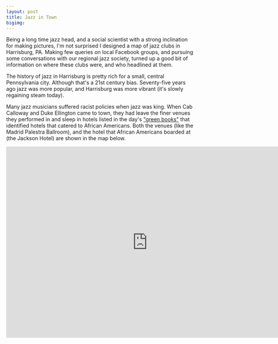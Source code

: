 ```yaml
---
layout: post
title: Jazz in Town
bigimg:
---
```


Being a long time jazz head, and a social scientist with a strong inclination for making pictures, I'm not surprised I designed a map of jazz clubs in Harrisburg, PA. Making few queries on local Facebook groups, and pursuing some conversations with our regional jazz society, turned up a good bit of information on where these clubs were, and who headlined at them.

The history of jazz in Harrisburg is pretty rich for a small, central Pennsylvania city. Although that's a 21st century bias. Seventy-five years ago jazz was more popular, and Harrisburg was more vibrant (it's slowly regaining steam today).

Many jazz musicians suffered racist policies when jazz was king. When Cab Calloway and Duke Ellington came to town, they had leave the finer venues they performed in and sleep in hotels listed in the day's <a href="https://digitalcollections.nypl.org/items/283a7180-87c6-0132-13e6-58d385a7b928"> "green books"</a> that identified hotels that catered to African Americans. Both the venues (like the Madrid Palestra Ballroom), and the hotel that African Americans boarded at (the Jackson Hotel) are shown in the map below. 

<div class="iframe_container">
  <iframe width="760" height="515" src="https://rpubs.com/bac3917/557025" frameborder="0" allowfullscreen></iframe>
</div>
 
